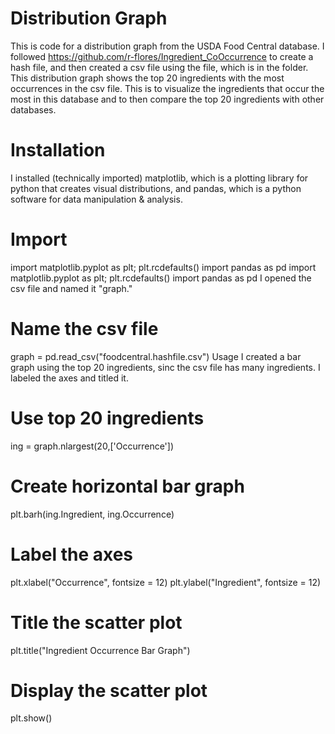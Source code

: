 # Distribution Graph
This is code for a distribution graph from the USDA Food Central database. I followed https://github.com/r-flores/Ingredient_CoOccurrence to create a hash file, and then created a csv file using the file, which is in the folder. This distribution graph shows the top 20 ingredients with the most occurrences in the csv file. This is to visualize the ingredients that occur the most in this database and to then compare the top 20 ingredients with other databases.

# Installation
I installed (technically imported) matplotlib, which is a plotting library for python that creates visual distributions, and pandas, which is a python software for data manipulation & analysis.

# Import
import matplotlib.pyplot as plt; plt.rcdefaults()
import pandas as pd
import matplotlib.pyplot as plt; plt.rcdefaults()
import pandas as pd
I opened the csv file and named it "graph."

# Name the csv file 
graph = pd.read_csv("foodcentral.hashfile.csv")
Usage
I created a bar graph using the top 20 ingredients, sinc the csv file has many ingredients. I labeled the axes and titled it.

# Use top 20 ingredients
ing = graph.nlargest(20,['Occurrence'])

# Create horizontal bar graph
plt.barh(ing.Ingredient, ing.Occurrence)
# Label the axes
plt.xlabel("Occurrence", fontsize = 12)
plt.ylabel("Ingredient", fontsize = 12)
# Title the scatter plot
plt.title("Ingredient Occurrence Bar Graph")

# Display the scatter plot
plt.show()
